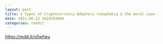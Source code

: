 ```yaml
--- 
layout: post 
title: 5 Types of Cryptocurrency Adopters (neophobia & the moral case for crypt... 
date: 2021-06-22 1624393604 
categories: reddit 
--- 
```

https://redd.it/o5wfwu